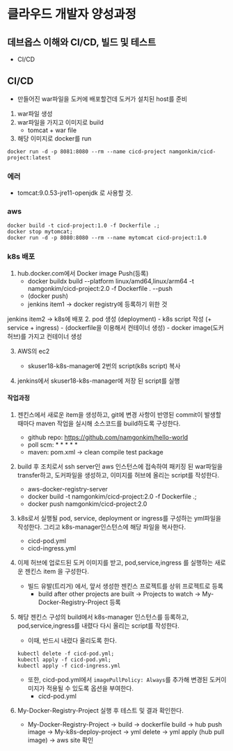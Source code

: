 # 클라우드 개발자 양성과정


## 데브옵스 이해와 CI/CD, 빌드 및 테스트
* CI/CD


## CI/CD
* 만들어진 war파일을 도커에 배포할건데 도커가 설치된 host를 준비
1. war파일 생성
2. war파일을 가지고 이미지로 build
    - tomcat + war file
3. 해당 이미지로 docker를 run

```
docker run -d -p 8081:8080 --rm --name cicd-project namgonkim/cicd-project:latest
```
### 에러
* tomcat:9.0.53-jre11-openjdk 로 사용할 것.

### aws
```
docker build -t cicd-project:1.0 -f Dockerfile .;
docker stop mytomcat;
docker run -d -p 8080:8080 --rm --name mytomcat cicd-project:1.0
```

### k8s 배포

1. hub.docker.com에서 Docker image Push(등록)
    - docker buildx build --platform linux/amd64,linux/arm64 -t namgonkim/cicd-project:2.0 -f Dockerfile . --push
    - (docker push)
    - jenkins item1 -> docker registry에 등록하기 위한 것

jenkins item2 -> k8s에 배포
2. pod 생성 (deployment)
    - k8s script 작성 (+ service + ingress)
    - (dockerfile을 이용해서 컨테이너 생성)
    - docker image(도커허브)를 가지고 컨테이너 생성
    

3. AWS의 ec2
    - skuser18-k8s-manager에 2번의 script(k8s script) 복사

4. jenkins에서 skuser18-k8s-manager에 저장 된 script를 실행

#### 작업과정
1. 젠킨스에서 새로운 item을 생성하고, git에 변경 사항이 반영된 commit이 발생할 때마다 maven 작업을 실시해 소스코드를 build하도록 구성한다.
    - github repo: https://github.com/namgonkim/hello-world
    - poll scm: * * * * *
    - maven: pom.xml -> clean compile test package
2. build 후 조치로서 ssh server인 aws 인스턴스에 접속하여 패키징 된 war파일을 transfer하고, 도커파일을 생성하고, 이미지를 허브에 올리는 script를 작성한다.
    - aws-docker-registry-server
    - docker build -t namgonkim/cicd-project:2.0 -f Dockerfile .;
    - docker push namgonkim/cicd-project:2.0
3. k8s로서 실행될 pod, service, deployment or ingress를 구성하는 yml파일을 작성한다. 그리고 k8s-manager인스턴스에 해당 파일을 복사한다.
    - cicd-pod.yml
    - cicd-ingress.yml
4. 이제 허브에 업로드된 도커 이미지를 받고, pod,service,ingress 를 실행하는 새로운 젠킨스 item 을 구성한다.
    - 빌드 유발(트리거) 에서, 앞서 생성한 젠킨스 프로젝트를 상위 프로젝트로 등록
        - build after other projects are built -> Projects to watch -> My-Docker-Registry-Project 등록
5. 해당 젠킨스 구성의 build에서 k8s-manager 인스턴스를 등록하고, pod,service,ingress를 내렸다 다시 올리는 script를 작성한다.
    - 이때, 반드시 내렸다 올리도록 한다.

    ```
    kubectl delete -f cicd-pod.yml;
    kubectl apply -f cicd-pod.yml;
    kubectl apply -f cicd-ingress.yml
    ```

    - 또한, cicd-pod.yml에서 ```imagePullPolicy: Always```를 추가해 변경된 도커이미지가 적용될 수 있도록 옵션을 부여한다.
        - cicd-pod.yml

6. My-Docker-Registry-Project 실행 후 테스트 및 결과 확인한다.
    - My-Docker-Registry-Project -> build -> dockerfile build -> hub push image -> My-k8s-deploy-project -> yml delete -> yml apply (hub pull image) -> aws site 확인